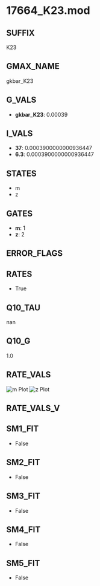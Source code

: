 # 17664_K23.mod

## SUFFIX

K23

## GMAX_NAME

gkbar_K23

## G_VALS

- **gkbar_K23**: 0.00039

## I_VALS

- **37**: 0.0003900000000936447
- **6.3**: 0.0003900000000936447

## STATES

- m
- z

## GATES

- **m**: 1
- **z**: 2

## ERROR_FLAGS


## RATES

- True

## Q10_TAU

nan

## Q10_G

1.0

## RATE_VALS

![m Plot](/Users/pbozelos/Dropbox/icg-Chai-Panos/supermodels/output_markdown_files/KCa/17664_K23.mod/images/m.png)
![z Plot](/Users/pbozelos/Dropbox/icg-Chai-Panos/supermodels/output_markdown_files/KCa/17664_K23.mod/images/z.png)

## RATE_VALS_V

## SM1_FIT

- False

## SM2_FIT

- False

## SM3_FIT

- False

## SM4_FIT

- False

## SM5_FIT

- False

